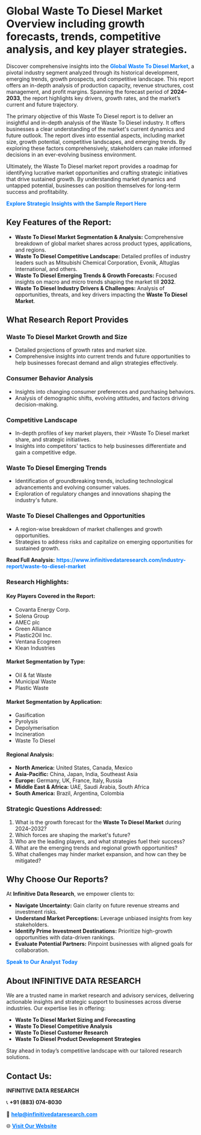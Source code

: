 <h1>Global Waste To Diesel Market Overview including growth forecasts, trends, competitive analysis, and key player strategies.</h1>
<p>
Discover comprehensive insights into the 
<a href="https://www.infinitivedataresearch.com/industry-report/waste-to-diesel-market" rel="dofollow" style="color: #007BFF; text-decoration: none;"><strong>Global Waste To Diesel Market</strong></a>, a pivotal industry segment analyzed through its historical development, emerging trends, growth prospects, and competitive landscape. This report offers an in-depth analysis of production capacity, revenue structures, cost management, and profit margins. Spanning the forecast period of <strong>2024–2033</strong>, the report highlights key drivers, growth rates, and the market’s current and future trajectory.
</p>
<p>
The primary objective of this Waste To Diesel report is to deliver an insightful and in-depth analysis of the Waste To Diesel industry. It offers businesses a clear understanding of the market's current dynamics and future outlook. The report dives into essential aspects, including market size, growth potential, competitive landscapes, and emerging trends. By exploring these factors comprehensively, stakeholders can make informed decisions in an ever-evolving business environment.
</p>
<p>
Ultimately, the Waste To Diesel market report provides a roadmap for identifying lucrative market opportunities and crafting strategic initiatives that drive sustained growth. By understanding market dynamics and untapped potential, businesses can position themselves for long-term success and profitability.
</p>
<p>
<a href="https://www.infinitivedataresearch.com/request-sample/reportId=112342" style="color: #007BFF; text-decoration: none;"><strong>Explore Strategic Insights with the Sample Report Here</strong></a>
</p>

<h2>Key Features of the Report:</h2>
<ul>
<li><strong>Waste To Diesel Market Segmentation & Analysis:</strong> Comprehensive breakdown of global market shares across product types, applications, and regions.</li>
<li><strong>Waste To Diesel Competitive Landscape:</strong> Detailed profiles of industry leaders such as Mitsubishi Chemical Corporation, Evonik, Altuglas International, and others.</li>
<li><strong>Waste To Diesel Emerging Trends & Growth Forecasts:</strong> Focused insights on macro and micro trends shaping the market till <strong>2032</strong>.</li>
<li><strong>Waste To Diesel Industry Drivers & Challenges:</strong> Analysis of opportunities, threats, and key drivers impacting the <strong>Waste To Diesel Market</strong>.</li>
</ul>

<h2>What Research Report Provides</h2>
<h3>Waste To Diesel Market Growth and Size</h3>
<ul>
<li>Detailed projections of growth rates and market size.</li>
<li>Comprehensive insights into current trends and future opportunities to help businesses forecast demand and align strategies effectively.</li>
</ul>

<h3>Consumer Behavior Analysis</h3>
<ul>
<li>Insights into changing consumer preferences and purchasing behaviors.</li>
<li>Analysis of demographic shifts, evolving attitudes, and factors driving decision-making.</li>
</ul>

<h3>Competitive Landscape</h3>
<ul>
<li>In-depth profiles of key market players, their >Waste To Diesel market share, and strategic initiatives.</li>
<li>Insights into competitors' tactics to help businesses differentiate and gain a competitive edge.</li>
</ul>

<h3>Waste To Diesel Emerging Trends</h3>
<ul>
<li>Identification of groundbreaking trends, including technological advancements and evolving consumer values.</li>
<li>Exploration of regulatory changes and innovations shaping the industry's future.</li>
</ul>

<h3>Waste To Diesel Challenges and Opportunities</h3>
<ul>
<li>A region-wise breakdown of market challenges and growth opportunities.</li>
<li>Strategies to address risks and capitalize on emerging opportunities for sustained growth.</li>
</ul>
<p><strong>Read Full Analysis:</strong> <a href="https://www.infinitivedataresearch.com/industry-report/waste-to-diesel-market" rel="dofollow" style="color: #007BFF; text-decoration: none;"><strong>https://www.infinitivedataresearch.com/industry-report/waste-to-diesel-market</strong></a></p>
<h3>Research Highlights:</h3>
<h4>Key Players Covered in the Report:</h4>
<ul><li>Covanta Energy Corp.</li><li>Solena Group</li><li>AMEC plc</li><li>Green Alliance</li><li>Plastic2Oil Inc.</li><li>Ventana Ecogreen</li><li>Klean Industries</li></ul>
<h4>Market Segmentation by Type:</h4>
<ul><li>Oil &amp; fat Waste</li><li>Municipal Waste</li><li>Plastic Waste</li></ul>
<h4>Market Segmentation by Application:</h4>
<ul><li>Gasification</li><li>Pyrolysis</li><li>Depolymerisation</li><li>Incineration</li><li>Waste To Diesel</li></ul>

<h4>Regional Analysis:</h4>
<ul>
<li><strong>North America:</strong> United States, Canada, Mexico</li>
<li><strong>Asia-Pacific:</strong> China, Japan, India, Southeast Asia</li>
<li><strong>Europe:</strong> Germany, UK, France, Italy, Russia</li>
<li><strong>Middle East & Africa:</strong> UAE, Saudi Arabia, South Africa</li>
<li><strong>South America:</strong> Brazil, Argentina, Colombia</li>
</ul>

<h3>Strategic Questions Addressed:</h3>
<ol>
<li>What is the growth forecast for the <strong>Waste To Diesel Market</strong> during 2024–2032?</li>
<li>Which forces are shaping the market's future?</li>
<li>Who are the leading players, and what strategies fuel their success?</li>
<li>What are the emerging trends and regional growth opportunities?</li>
<li>What challenges may hinder market expansion, and how can they be mitigated?</li>
</ol>

<h2>Why Choose Our Reports?</h2>
<p>At <strong>Infinitive Data Research</strong>, we empower clients to:</p>
<ul>
<li><strong>Navigate Uncertainty:</strong> Gain clarity on future revenue streams and investment risks.</li>
<li><strong>Understand Market Perceptions:</strong> Leverage unbiased insights from key stakeholders.</li>
<li><strong>Identify Prime Investment Destinations:</strong> Prioritize high-growth opportunities with data-driven rankings.</li>
<li><strong>Evaluate Potential Partners:</strong> Pinpoint businesses with aligned goals for collaboration.</li>
</ul>
<p><a href="https://www.infinitivedataresearch.com/industry-report/waste-to-diesel-market" rel="dofollow" style="color: #007BFF; text-decoration: none;"><strong>Speak to Our Analyst Today</strong></a></p>

<h2>About INFINITIVE DATA RESEARCH</h2>
<p>We are a trusted name in market research and advisory services, delivering actionable insights and strategic support to businesses across diverse industries. Our expertise lies in offering:</p>
<ul>
<li><strong>Waste To Diesel Market Sizing and Forecasting</strong></li>
<li><strong>Waste To Diesel Competitive Analysis</strong></li>
<li><strong>Waste To Diesel Customer Research</strong></li>
<li><strong>Waste To Diesel Product Development Strategies</strong></li>
</ul>
<p>Stay ahead in today’s competitive landscape with our tailored research solutions.</p>

<h2>Contact Us:</h2>
<p><strong>INFINITIVE DATA RESEARCH</strong></p>
<p>📞 <strong>+91 (883) 074-8030</strong></p>
<p>📧 <strong><a href="mailto:help@infinitivedataresearch.com" style="color: #007BFF;">help@infinitivedataresearch.com</a></strong></p>
<p>🌐 <strong><a href="https://www.infinitivedataresearch.com" rel="dofollow" style="color: #007BFF;">Visit Our Website</a></strong></p>